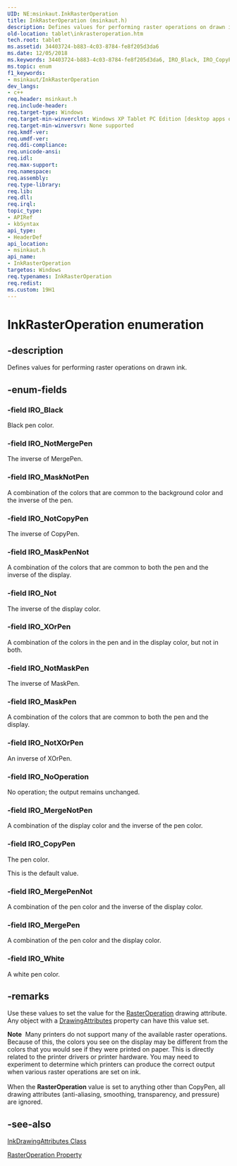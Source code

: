 ```yaml
---
UID: NE:msinkaut.InkRasterOperation
title: InkRasterOperation (msinkaut.h)
description: Defines values for performing raster operations on drawn ink.
old-location: tablet\inkrasteroperation.htm
tech.root: tablet
ms.assetid: 34403724-b883-4c03-8784-fe8f205d3da6
ms.date: 12/05/2018
ms.keywords: 34403724-b883-4c03-8784-fe8f205d3da6, IRO_Black, IRO_CopyPen, IRO_MaskNotPen, IRO_MaskPen, IRO_MaskPenNot, IRO_MergeNotPen, IRO_MergePen, IRO_MergePenNot, IRO_NoOperation, IRO_Not, IRO_NotCopyPen, IRO_NotMaskPen, IRO_NotMergePen, IRO_NotXOrPen, IRO_White, IRO_XOrPen, InkRasterOperation, InkRasterOperation enumeration [Tablet PC], msinkaut/IRO_Black, msinkaut/IRO_CopyPen, msinkaut/IRO_MaskNotPen, msinkaut/IRO_MaskPen, msinkaut/IRO_MaskPenNot, msinkaut/IRO_MergeNotPen, msinkaut/IRO_MergePen, msinkaut/IRO_MergePenNot, msinkaut/IRO_NoOperation, msinkaut/IRO_Not, msinkaut/IRO_NotCopyPen, msinkaut/IRO_NotMaskPen, msinkaut/IRO_NotMergePen, msinkaut/IRO_NotXOrPen, msinkaut/IRO_White, msinkaut/IRO_XOrPen, msinkaut/InkRasterOperation, tablet.inkrasteroperation
ms.topic: enum
f1_keywords:
- msinkaut/InkRasterOperation
dev_langs:
- c++
req.header: msinkaut.h
req.include-header: 
req.target-type: Windows
req.target-min-winverclnt: Windows XP Tablet PC Edition [desktop apps only]
req.target-min-winversvr: None supported
req.kmdf-ver: 
req.umdf-ver: 
req.ddi-compliance: 
req.unicode-ansi: 
req.idl: 
req.max-support: 
req.namespace: 
req.assembly: 
req.type-library: 
req.lib: 
req.dll: 
req.irql: 
topic_type:
- APIRef
- kbSyntax
api_type:
- HeaderDef
api_location:
- msinkaut.h
api_name:
- InkRasterOperation
targetos: Windows
req.typenames: InkRasterOperation
req.redist: 
ms.custom: 19H1
---
```


# InkRasterOperation enumeration


## -description



Defines values for performing raster operations on drawn ink.




## -enum-fields




### -field IRO_Black

 Black pen color.


### -field IRO_NotMergePen

The  inverse of MergePen.


### -field IRO_MaskNotPen

 A combination of the colors that are common to the background color and the inverse of the pen.


### -field IRO_NotCopyPen

 The inverse of CopyPen.


### -field IRO_MaskPenNot

A combination of the colors that are common to both the pen and the inverse of the display.


### -field IRO_Not

The inverse of the display color.


### -field IRO_XOrPen

A combination of the colors in the pen and in the display color, but not in both.


### -field IRO_NotMaskPen

The inverse of MaskPen.


### -field IRO_MaskPen

A combination of the colors that are common to both the pen and the display.


### -field IRO_NotXOrPen

An inverse of XOrPen.


### -field IRO_NoOperation

No operation; the output remains unchanged.


### -field IRO_MergeNotPen

A combination of the display color and the inverse of the pen color.


### -field IRO_CopyPen

The pen color.

This is the default value.


### -field IRO_MergePenNot

A combination of the pen color and the inverse of the display color.


### -field IRO_MergePen

A combination of the pen color and the display color.


### -field IRO_White

A white pen color.


## -remarks



Use these values to set the value for the <a href="https://docs.microsoft.com/windows/desktop/api/msinkaut/nf-msinkaut-iinkdrawingattributes-get_rasteroperation">RasterOperation</a> drawing attribute. Any object with a <a href="https://docs.microsoft.com/windows/desktop/api/msinkaut/nf-msinkaut-iinkcursor-get_drawingattributes">DrawingAttributes</a> property can have this value set.

<div class="alert"><b>Note</b>  Many printers do not support many of the available raster operations. Because of this, the colors you see on the display may be different from the colors that you would see if they were printed on paper. This is directly related to the printer drivers or printer hardware. You may need to experiment to determine which printers can produce the correct output when various raster operations are set on ink.</div>
<div> </div>
When the <b>RasterOperation</b> value is set to anything other than CopyPen, all drawing attributes (anti-aliasing, smoothing, transparency, and pressure) are ignored.




## -see-also




<a href="https://docs.microsoft.com/windows/desktop/tablet/inkdrawingattributes-class">InkDrawingAttributes Class</a>



<a href="https://docs.microsoft.com/windows/desktop/api/msinkaut/nf-msinkaut-iinkdrawingattributes-get_rasteroperation">RasterOperation Property</a>
 

 

